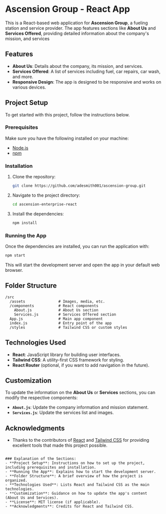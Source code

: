 # Ascension Group - React App

This is a React-based web application for **Ascension Group**, a fueling station and service provider. The app features sections like **About Us** and **Services Offered**, providing detailed information about the company's mission, and services

## Features

- **About Us**: Details about the company, its mission, and services.
- **Services Offered**: A list of services including fuel, car repairs, car wash, and more.
- **Responsive Design**: The app is designed to be responsive and works on various devices.

## Project Setup

To get started with this project, follow the instructions below.

### Prerequisites

Make sure you have the following installed on your machine:

- [Node.js](https://nodejs.org/)
- [npm](https://www.npmjs.com/)

### Installation

1. Clone the repository:

   ```bash
   git clone https://github.com/adesmith001/ascension-group.git
   ```

2. Navigate to the project directory:

   ```bash
   cd ascension-enterprise-react
   ```

3. Install the dependencies:

   ```bash
   npm install
   ```

### Running the App

Once the dependencies are installed, you can run the application with:

```bash
npm start
```

This will start the development server and open the app in your default web browser.

## Folder Structure

```
/src
  /assets               # Images, media, etc.
  /components           # React components
    About.js            # About Us section
    Services.js         # Services Offered section
  App.js                # Main app component
  index.js              # Entry point of the app
  /styles               # Tailwind CSS or custom styles
```

## Technologies Used

- **React**: JavaScript library for building user interfaces.
- **Tailwind CSS**: A utility-first CSS framework for styling.
- **React Router** (optional, if you want to add navigation in the future).

## Customization

To update the information on the **About Us** or **Services** sections, you can modify the respective components:

- **`About.js`**: Update the company information and mission statement.
- **`Services.js`**: Update the services list and images.


## Acknowledgments

- Thanks to the contributors of [React](https://reactjs.org/) and [Tailwind CSS](https://tailwindcss.com/) for providing excellent tools that made this project possible.
```

### Explanation of the Sections:
- **Project Setup**: Instructions on how to set up the project, including prerequisites and installation.
- **Running the App**: Explains how to start the development server.
- **Folder Structure**: A brief overview of how the project is organized.
- **Technologies Used**: Lists React and Tailwind CSS as the main technologies.
- **Customization**: Guidance on how to update the app's content (About Us and Services).
- **License**: MIT license (if applicable).
- **Acknowledgments**: Credits for React and Tailwind CSS.